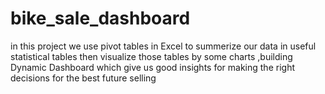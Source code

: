 # bike_sale_dashboard
in this project we use pivot tables in Excel to summerize our data in useful statistical tables then visualize those tables by some charts ,building Dynamic Dashboard which give us good insights for making the right decisions for the best future selling 

